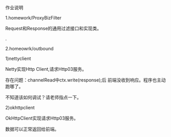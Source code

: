 
作业说明

1.homework/ProxyBizFilter

Request和Response的通用过滤接口和实现类。

.

2.homeowrk/outbound

1)nettyclient

Netty实现Http Client,请求Http03服务。

存在问题：channelRead中ctx.write(response);后
前端没收到响应。程序也主动跑哪了。

不知道该如何调试？请老师指点一下。

2)okhttpclient

OkHttpClient实现请求Http03服务。

数据可以正常返回给前端。
